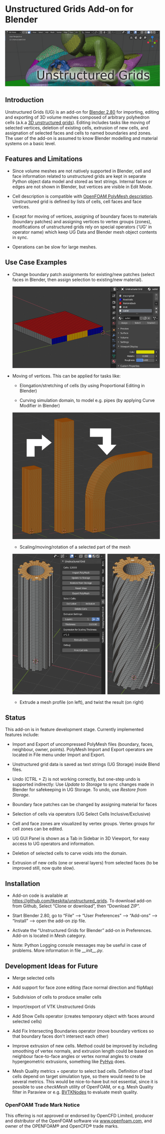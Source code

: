 # Unstructured Grids Add-on for Blender

<p align="left"><img src="examples/ug_title.png"></p>

## Introduction

Unstructured Grids (UG) is an add-on for [Blender
2.80](https://www.blender.org) for importing, editing and exporting of
3D volume meshes composed of arbitrary polyhedron cells (a.k.a [3D
unstructured grids](https://en.wikipedia.org/wiki/Unstructured_grid)).
Editing includes tasks like moving of selected vertices, deletion of
existing cells, extrusion of new cells, and assignation of selected
faces and cells to named boundaries and zones. The user of the add-on
is assumed to know Blender modelling and material systems on a basic
level.


## Features and Limitations

- Since volume meshes are not natively supported in Blender, 
  cell and face information related to unstructured grids are kept in
  separate Python object data model and stored as text strings.
  Internal faces or edges are not shown in Blender, but vertices are
  visible in Edit Mode.

- Cell description is compatible with
  [OpenFOAM PolyMesh description](https://cfd.direct/openfoam/user-guide/mesh-description/).
  Unstructured grid is defined by lists of cells, cell faces and face
  vertices.

- Except for moving of vertices, assigning of boundary faces to
  materials (boundary patches) and assigning vertices to vertex groups
  (zones), modifications of unstructured grids rely on special
  operators ('UG' in operator name) which keep UG Data and Blender
  mesh object contents in sync.

- Operations can be slow for large meshes.


## Use Case Examples

- Change boundary patch assignments for existing/new patches (select
  faces in Blender, then assign selection to existing/new
  material).

  <p align="left"><img src="examples/ug_boundary_patch_assign.png"></p>

- Moving of vertices. This can be applied for tasks like:
  
  - Elongation/stretching of cells (by using Proportional Editing in
    Blender)

  - Curving simulation domain, to model e.g. pipes (by applying Curve
    Modifier in Blender)

  <p align="left"><img src="examples/ug_stretch_and_bend.png"></p>

  - Scaling/moving/rotation of a selected part of the mesh

  <p align="left"><img src="examples/ug_extrude_and_twist.png"></p>

  - Extrude a mesh profile (on left), and twist the result (on right)


## Status

This add-on is in feature development stage.
Currently implemented features include:

- Import and Export of uncompressed PolyMesh files (boundary, faces,
  neighbour, owner, points). PolyMesh Import and Export operators are located
  in File menu under Import and Export.

- Unstructured grid data is saved as text strings (UG Storage) inside Blend files.

- Undo (CTRL + Z) is not working correctly, but one-step undo is
  supported indirectly: Use *Update to Storage* to sync changes made
  in Blender for safekeeping in UG Storage. To undo, use *Restore from
  Storage*.

- Boundary face patches can be changed by assigning material for faces

- Selection of cells via operators (UG Select Cells Inclusive/Exclusive)

- Cell and face zones are visualized by vertex groups. Vertex groups
  for cell zones can be edited.

- UG GUI Panel is shown as a Tab in Sidebar in 3D Viewport, for easy
  access to UG operators and information.

- Deletion of selected cells to carve voids into the domain.

- Extrusion of new cells (one or several layers) from selected faces
  (to be improved still, now quite slow).


## Installation

- Add-on code is available at
  https://github.com/tkeskita/unstructured_grids. To download add-on from
  Github, Select “Clone or download”, then “Download ZIP”.

- Start Blender 2.80, go to “File” –> “User Preferences” –> “Add-ons” –> “Install” –> open the add-on zip file.

- Activate the “Unstructured Grids for Blender” add-on in Preferences. Add-on is located in
  Mesh category.

- Note: Python Logging console messages may be useful in case of problems.
  More information in file *\_\_init\_\_.py*.


## Development Ideas for Future

- Merge selected cells

- Add support for face zone editing (face normal direction and flipMap)

- Subdivision of cells to produce smaller cells

- Import/export of VTK Unstructured Grids

- Add Show Cells operator (creates temporary object with faces around
  selected cells)

- Add Fix Intersecting Boundaries operator (move boundary vertices so
  that boundary faces don't intersect each other)

- Improve extrusion of new cells. Method could be improved by
  including smoothing of vertex normals, and extrusion length could be
  based on neighbour face-to-face angles or vertex normal angles to
  create hypergeometric extrusions, something like
  [PyHyp](https://github.com/mdolab/pyhyp) does.

- Mesh Quality metrics + operator to select bad cells. Definition of
  bad cells depend on target simulation type, so there would need to
  be several metrics. This would be nice-to-have but not essential,
  since it is possible to use *checkMesh* utility of OpenFOAM, or
  e.g. Mesh Quality filter in Paraview or e.g.
  [BVTKNodes](https://github.com/tkeskita/BVtkNodes)
  to evaluate mesh quality.


### OpenFOAM Trade Mark Notice

This offering is not approved or endorsed by OpenCFD Limited, producer
and distributor of the OpenFOAM software via www.openfoam.com, and
owner of the OPENFOAM® and OpenCFD® trade marks.
